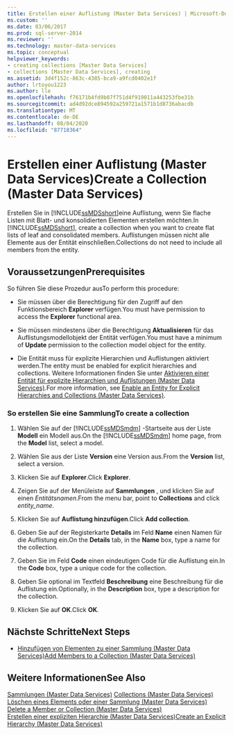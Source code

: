 ```yaml
---
title: Erstellen einer Auflistung (Master Data Services) | Microsoft-Dokumentation
ms.custom: ''
ms.date: 03/06/2017
ms.prod: sql-server-2014
ms.reviewer: ''
ms.technology: master-data-services
ms.topic: conceptual
helpviewer_keywords:
- creating collections [Master Data Services]
- collections [Master Data Services], creating
ms.assetid: 3d4f152c-863c-4385-bca9-a9fcd0402e1f
author: lrtoyou1223
ms.author: lle
ms.openlocfilehash: f76171b4fd9b07f751d4f919011a443253fbe31b
ms.sourcegitcommit: ad4d92dce894592a259721a1571b1d8736abacdb
ms.translationtype: MT
ms.contentlocale: de-DE
ms.lasthandoff: 08/04/2020
ms.locfileid: "87718364"
---
```

# <a name="create-a-collection-master-data-services"></a><span data-ttu-id="5de91-102">Erstellen einer Auflistung (Master Data Services)</span><span class="sxs-lookup"><span data-stu-id="5de91-102">Create a Collection (Master Data Services)</span></span>
  <span data-ttu-id="5de91-103">Erstellen Sie in [!INCLUDE[ssMDSshort](../includes/ssmdsshort-md.md)]eine Auflistung, wenn Sie flache Listen mit Blatt- und konsolidierten Elementen erstellen möchten.</span><span class="sxs-lookup"><span data-stu-id="5de91-103">In [!INCLUDE[ssMDSshort](../includes/ssmdsshort-md.md)], create a collection when you want to create flat lists of leaf and consolidated members.</span></span> <span data-ttu-id="5de91-104">Auflistungen müssen nicht alle Elemente aus der Entität einschließen.</span><span class="sxs-lookup"><span data-stu-id="5de91-104">Collections do not need to include all members from the entity.</span></span>  
  
## <a name="prerequisites"></a><span data-ttu-id="5de91-105">Voraussetzungen</span><span class="sxs-lookup"><span data-stu-id="5de91-105">Prerequisites</span></span>  
 <span data-ttu-id="5de91-106">So führen Sie diese Prozedur aus</span><span class="sxs-lookup"><span data-stu-id="5de91-106">To perform this procedure:</span></span>  
  
-   <span data-ttu-id="5de91-107">Sie müssen über die Berechtigung für den Zugriff auf den Funktionsbereich **Explorer** verfügen.</span><span class="sxs-lookup"><span data-stu-id="5de91-107">You must have permission to access the **Explorer** functional area.</span></span>  
  
-   <span data-ttu-id="5de91-108">Sie müssen mindestens über die Berechtigung **Aktualisieren** für das Auflistungsmodellobjekt der Entität verfügen.</span><span class="sxs-lookup"><span data-stu-id="5de91-108">You must have a minimum of **Update** permission to the collection model object for the entity.</span></span>  
  
-   <span data-ttu-id="5de91-109">Die Entität muss für explizite Hierarchien und Auflistungen aktiviert werden.</span><span class="sxs-lookup"><span data-stu-id="5de91-109">The entity must be enabled for explicit hierarchies and collections.</span></span> <span data-ttu-id="5de91-110">Weitere Informationen finden Sie unter [Aktivieren einer Entität für explizite Hierarchien und Auflistungen &#40;Master Data Services&#41;](enable-an-entity-for-explicit-hierarchies-and-collections-master-data-services.md).</span><span class="sxs-lookup"><span data-stu-id="5de91-110">For more information, see [Enable an Entity for Explicit Hierarchies and Collections &#40;Master Data Services&#41;](enable-an-entity-for-explicit-hierarchies-and-collections-master-data-services.md).</span></span>  
  
### <a name="to-create-a-collection"></a><span data-ttu-id="5de91-111">So erstellen Sie eine Sammlung</span><span class="sxs-lookup"><span data-stu-id="5de91-111">To create a collection</span></span>  
  
1.  <span data-ttu-id="5de91-112">Wählen Sie auf der [!INCLUDE[ssMDSmdm](../includes/ssmdsmdm-md.md)] -Startseite aus der Liste **Modell** ein Modell aus.</span><span class="sxs-lookup"><span data-stu-id="5de91-112">On the [!INCLUDE[ssMDSmdm](../includes/ssmdsmdm-md.md)] home page, from the **Model** list, select a model.</span></span>  
  
2.  <span data-ttu-id="5de91-113">Wählen Sie aus der Liste **Version** eine Version aus.</span><span class="sxs-lookup"><span data-stu-id="5de91-113">From the **Version** list, select a version.</span></span>  
  
3.  <span data-ttu-id="5de91-114">Klicken Sie auf **Explorer**.</span><span class="sxs-lookup"><span data-stu-id="5de91-114">Click **Explorer**.</span></span>  
  
4.  <span data-ttu-id="5de91-115">Zeigen Sie auf der Menüleiste auf **Sammlungen** , und klicken Sie auf einen *Entitätsnamen*.</span><span class="sxs-lookup"><span data-stu-id="5de91-115">From the menu bar, point to **Collections** and click *entity_name*.</span></span>  
  
5.  <span data-ttu-id="5de91-116">Klicken Sie auf **Auflistung hinzufügen**.</span><span class="sxs-lookup"><span data-stu-id="5de91-116">Click **Add collection**.</span></span>  
  
6.  <span data-ttu-id="5de91-117">Geben Sie auf der Registerkarte **Details** im Feld **Name** einen Namen für die Auflistung ein.</span><span class="sxs-lookup"><span data-stu-id="5de91-117">On the **Details** tab, in the **Name** box, type a name for the collection.</span></span>  
  
7.  <span data-ttu-id="5de91-118">Geben Sie im Feld **Code** einen eindeutigen Code für die Auflistung ein.</span><span class="sxs-lookup"><span data-stu-id="5de91-118">In the **Code** box, type a unique code for the collection.</span></span>  
  
8.  <span data-ttu-id="5de91-119">Geben Sie optional im Textfeld **Beschreibung** eine Beschreibung für die Auflistung ein.</span><span class="sxs-lookup"><span data-stu-id="5de91-119">Optionally, in the **Description** box, type a description for the collection.</span></span>  
  
9. <span data-ttu-id="5de91-120">Klicken Sie auf **OK**.</span><span class="sxs-lookup"><span data-stu-id="5de91-120">Click **OK**.</span></span>  
  
## <a name="next-steps"></a><span data-ttu-id="5de91-121">Nächste Schritte</span><span class="sxs-lookup"><span data-stu-id="5de91-121">Next Steps</span></span>  
  
-   [<span data-ttu-id="5de91-122">Hinzufügen von Elementen zu einer Sammlung &#40;Master Data Services&#41;</span><span class="sxs-lookup"><span data-stu-id="5de91-122">Add Members to a Collection &#40;Master Data Services&#41;</span></span>](../../2014/master-data-services/add-members-to-a-collection-master-data-services.md)  
  
## <a name="see-also"></a><span data-ttu-id="5de91-123">Weitere Informationen</span><span class="sxs-lookup"><span data-stu-id="5de91-123">See Also</span></span>  
 <span data-ttu-id="5de91-124">[Sammlungen &#40;Master Data Services&#41;](../../2014/master-data-services/collections-master-data-services.md) </span><span class="sxs-lookup"><span data-stu-id="5de91-124">[Collections &#40;Master Data Services&#41;](../../2014/master-data-services/collections-master-data-services.md) </span></span>  
 <span data-ttu-id="5de91-125">[Löschen eines Elements oder einer Sammlung &#40;Master Data Services&#41;](../../2014/master-data-services/delete-a-member-or-collection-master-data-services.md) </span><span class="sxs-lookup"><span data-stu-id="5de91-125">[Delete a Member or Collection &#40;Master Data Services&#41;](../../2014/master-data-services/delete-a-member-or-collection-master-data-services.md) </span></span>  
 [<span data-ttu-id="5de91-126">Erstellen einer expliziten Hierarchie &#40;Master Data Services&#41;</span><span class="sxs-lookup"><span data-stu-id="5de91-126">Create an Explicit Hierarchy &#40;Master Data Services&#41;</span></span>](../../2014/master-data-services/create-an-explicit-hierarchy-master-data-services.md)  
  
  
